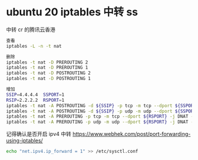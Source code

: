 # ubuntu 20 iptables 中转 ss

中转 cr 的腾讯云香港

```bash
查看
iptables -L -n -t nat

删除
iptables -t nat -D PREROUTING 2
iptables -t nat -D PREROUTING 1
iptables -t nat -D POSTROUTING 2
iptables -t nat -D POSTROUTING 1

增加
SSIP=4.4.4.4  SSPORT=1
RSIP=2.2.2.2  RSPORT=1
iptables -t nat -A POSTROUTING -d ${SSIP} -p tcp -m tcp --dport ${SSPORT} -j SNAT --to-source ${RSIP}
iptables -t nat -A POSTROUTING -d ${SSIP} -p udp -m udp --dport ${SSPORT} -j SNAT --to-source ${RSIP}
iptables -t nat -A PREROUTING -p tcp -m tcp --dport ${RSPORT} -j DNAT --to-destination ${SSIP}:${SSPORT}
iptables -t nat -A PREROUTING -p udp -m udp --dport ${RSPORT} -j DNAT --to-destination ${SSIP}:${SSPORT}
```

记得确认是否开启 ipv4 中转 https://www.webhek.com/post/port-forwarding-using-iptables/
```bash
echo "net.ipv4.ip_forward = 1" >> /etc/sysctl.conf
```
